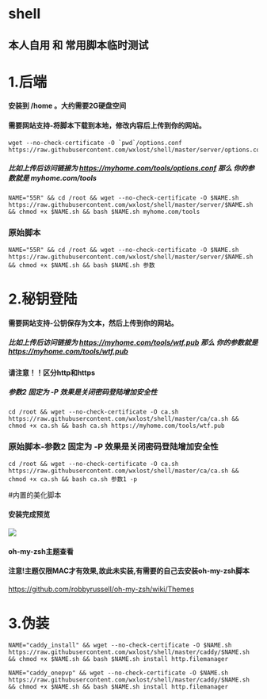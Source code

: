 # shell
## 本人自用 和 常用脚本临时测试


# 1.后端
#### 安装到 /home 。大约需要2G硬盘空间
#### 需要网站支持-将脚本下载到本地，修改内容后上传到你的网站。
```
wget --no-check-certificate -O `pwd`/options.conf https://raw.githubusercontent.com/wxlost/shell/master/server/options.conf
```
##### 比如上传后访问链接为 https://myhome.com/tools/options.conf 那么 你的参数就是 myhome.com/tools
```
NAME="55R" && cd /root && wget --no-check-certificate -O $NAME.sh https://raw.githubusercontent.com/wxlost/shell/master/server/$NAME.sh && chmod +x $NAME.sh && bash $NAME.sh myhome.com/tools
```

### 原始脚本
```
NAME="55R" && cd /root && wget --no-check-certificate -O $NAME.sh https://raw.githubusercontent.com/wxlost/shell/master/server/$NAME.sh && chmod +x $NAME.sh && bash $NAME.sh 参数
```




# 2.秘钥登陆
#### 需要网站支持-公钥保存为文本，然后上传到你的网站。

##### 比如上传后访问链接为 https://myhome.com/tools/wtf.pub 那么 你的参数就是 https://myhome.com/tools/wtf.pub
#### 请注意！！区分http和https
##### 参数2 固定为 -P 效果是关闭密码登陆增加安全性
```
cd /root && wget --no-check-certificate -O ca.sh https://raw.githubusercontent.com/wxlost/shell/master/ca/ca.sh && chmod +x ca.sh && bash ca.sh https://myhome.com/tools/wtf.pub
```

### 原始脚本-参数2 固定为 -P 效果是关闭密码登陆增加安全性
```
cd /root && wget --no-check-certificate -O ca.sh https://raw.githubusercontent.com/wxlost/shell/master/ca/ca.sh && chmod +x ca.sh && bash ca.sh 参数1 -p
```


#内置的美化脚本
#### 安装完成预览
![](https://s1.ax1x.com/2018/02/03/9Z7FaT.png)

#### oh-my-zsh主题查看
#### 注意!主题仅限MAC才有效果,故此未实装,有需要的自己去安装oh-my-zsh脚本
https://github.com/robbyrussell/oh-my-zsh/wiki/Themes




# 3.伪装
```
NAME="caddy_install" && wget --no-check-certificate -O $NAME.sh https://raw.githubusercontent.com/wxlost/shell/master/caddy/$NAME.sh && chmod +x $NAME.sh && bash $NAME.sh install http.filemanager
```
```
NAME="caddy_onepvp" && wget --no-check-certificate -O $NAME.sh https://raw.githubusercontent.com/wxlost/shell/master/caddy/$NAME.sh && chmod +x $NAME.sh && bash $NAME.sh install http.filemanager
```